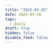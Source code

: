 ```yaml
---
title: "2025-03-26"
date: 2025-03-26
tags:
  - Daily
draft: true
hidden: false
disable_feed: false
---
```


